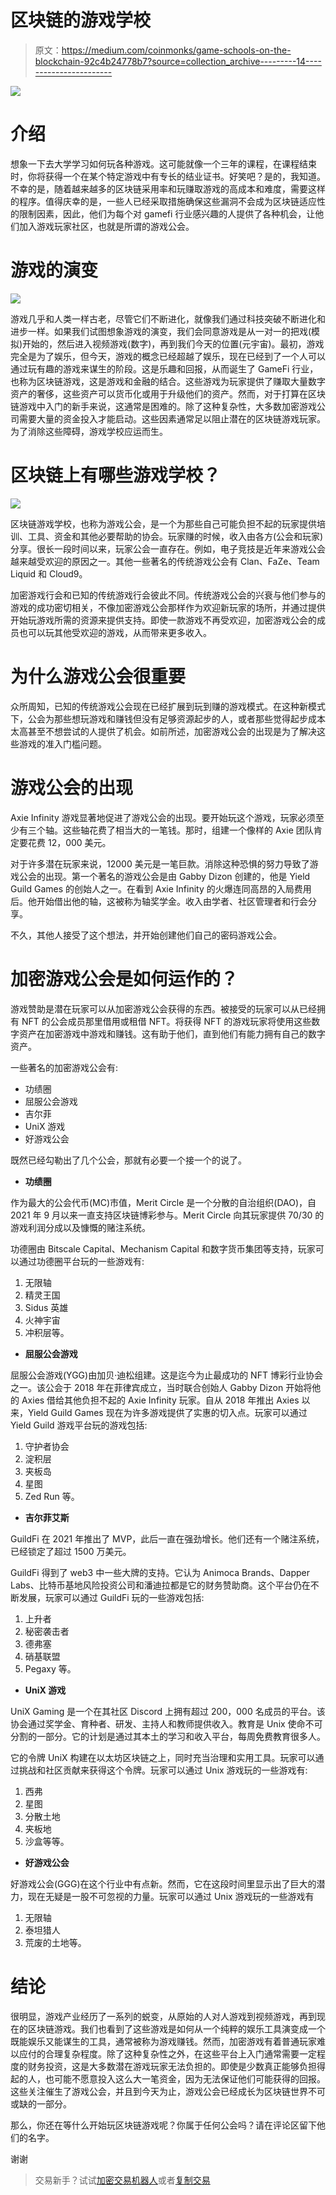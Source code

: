 # 区块链的游戏学校

> 原文：<https://medium.com/coinmonks/game-schools-on-the-blockchain-92c4b24778b7?source=collection_archive---------14----------------------->

![](img/9908dbb3c436e70bba0685dfc425e00d.png)

# 介绍

想象一下去大学学习如何玩各种游戏。这可能就像一个三年的课程，在课程结束时，你将获得一个在某个特定游戏中有专长的结业证书。好笑吧？是的，我知道。不幸的是，随着越来越多的区块链采用率和玩赚取游戏的高成本和难度，需要这样的程序。值得庆幸的是，一些人已经采取措施确保这些漏洞不会成为区块链适应性的限制因素，因此，他们为每个对 gamefi 行业感兴趣的人提供了各种机会，让他们加入游戏玩家社区，也就是所谓的游戏公会。

# 游戏的演变

![](img/11266c35078dc730faf095561af91423.png)

游戏几乎和人类一样古老，尽管它们不断进化，就像我们通过科技突破不断进化和进步一样。如果我们试图想象游戏的演变，我们会同意游戏是从一对一的把戏(模拟)开始的，然后进入视频游戏(数字)，再到我们今天的位置(元宇宙)。最初，游戏完全是为了娱乐，但今天，游戏的概念已经超越了娱乐，现在已经到了一个人可以通过玩有趣的游戏来谋生的阶段。这是乐趣和回报，从而诞生了 GameFi 行业，也称为区块链游戏，这是游戏和金融的结合。这些游戏为玩家提供了赚取大量数字资产的奢侈，这些资产可以货币化或用于升级他们的资产。然而，对于打算在区块链游戏中入门的新手来说，这通常是困难的。除了这种复杂性，大多数加密游戏公司需要大量的资金投入才能启动。这些因素通常足以阻止潜在的区块链游戏玩家。为了消除这些障碍，游戏学校应运而生。

# 区块链上有哪些游戏学校？

![](img/59af46d3ae303be517737451252415a0.png)

区块链游戏学校，也称为游戏公会，是一个为那些自己可能负担不起的玩家提供培训、工具、资金和其他必要帮助的协会。玩家赚的时候，收入由各方(公会和玩家)分享。很长一段时间以来，玩家公会一直存在。例如，电子竞技是近年来游戏公会越来越受欢迎的原因之一。其他一些著名的传统游戏公会有 Clan、FaZe、Team Liquid 和 Cloud9。

加密游戏行会和已知的传统游戏行会彼此不同。传统游戏公会的兴衰与他们参与的游戏的成功密切相关，不像加密游戏公会那样作为欢迎新玩家的场所，并通过提供开始玩游戏所需的资源来提供支持。即使一款游戏不再受欢迎，加密游戏公会的成员也可以玩其他受欢迎的游戏，从而带来更多收入。

# 为什么游戏公会很重要

众所周知，已知的传统游戏公会现在已经扩展到玩到赚的游戏模式。在这种新模式下，公会为那些想玩游戏和赚钱但没有足够资源起步的人，或者那些觉得起步成本太高甚至不想尝试的人提供了机会。如前所述，加密游戏公会的出现是为了解决这些游戏的准入门槛问题。

# 游戏公会的出现

Axie Infinity 游戏显著地促进了游戏公会的出现。要开始玩这个游戏，玩家必须至少有三个轴。这些轴花费了相当大的一笔钱。那时，组建一个像样的 Axie 团队肯定要花费 12，000 美元。

对于许多潜在玩家来说，12000 美元是一笔巨款。消除这种恐惧的努力导致了游戏公会的出现。第一个著名的游戏公会是由 Gabby Dizon 创建的，他是 Yield Guild Games 的创始人之一。在看到 Axie Infinity 的火爆连同高昂的入局费用后。他开始借出他的轴，这被称为轴奖学金。收入由学者、社区管理者和行会分享。

不久，其他人接受了这个想法，并开始创建他们自己的密码游戏公会。

# 加密游戏公会是如何运作的？

游戏赞助是潜在玩家可以从加密游戏公会获得的东西。被接受的玩家可以从已经拥有 NFT 的公会成员那里借用或租借 NFT。将获得 NFT 的游戏玩家将使用这些数字资产在加密游戏中游戏和赚钱。这有助于他们，直到他们有能力拥有自己的数字资产。

一些著名的加密游戏公会有:

*   功绩圈
*   屈服公会游戏
*   吉尔菲
*   UniX 游戏
*   好游戏公会

既然已经勾勒出了几个公会，那就有必要一个接一个的说了。

*   **功绩圈**

作为最大的公会代币(MC)市值，Merit Circle 是一个分散的自治组织(DAO)，自 2021 年 9 月以来一直支持区块链博彩参与。Merit Circle 向其玩家提供 70/30 的游戏利润分成以及慷慨的赌注系统。

功德圈由 Bitscale Capital、Mechanism Capital 和数字货币集团等支持，玩家可以通过功德圈平台玩的一些游戏有:

1.  无限轴
2.  精灵王国
3.  Sidus 英雄
4.  火神宇宙
5.  冲积层等。

*   **屈服公会游戏**

屈服公会游戏(YGG)由加贝·迪松组建。这是迄今为止最成功的 NFT 博彩行业协会之一。该公会于 2018 年在菲律宾成立，当时联合创始人 Gabby Dizon 开始将他的 Axies 借给其他负担不起的 Axie Infinity 玩家。自从 2018 年推出 Axies 以来，Yield Guild Games 现在为许多游戏提供了实惠的切入点。玩家可以通过 Yield Guild 游戏平台玩的游戏包括:

1.  守护者协会
2.  淀积层
3.  夹板岛
4.  星图
5.  Zed Run 等。

*   **吉尔菲艾斯**

GuildFi 在 2021 年推出了 MVP，此后一直在强劲增长。他们还有一个赌注系统，已经锁定了超过 1500 万美元。

GuildFi 得到了 web3 中一些大牌的支持。它认为 Animoca Brands、Dapper Labs、比特币基地风险投资公司和潘迪拉都是它的财务赞助商。这个平台仍在不断发展，玩家可以通过 GuildFi 玩的一些游戏包括:

1.  上升者
2.  秘密袭击者
3.  德弗塞
4.  硝基联盟
5.  Pegaxy 等。

*   **UniX 游戏**

UniX Gaming 是一个在其社区 Discord 上拥有超过 200，000 名成员的平台。该协会通过奖学金、育种者、研发、主持人和教师提供收入。教育是 Unix 使命不可分割的一部分。它的计划是通过其本土的学习和收入平台，每周免费教育很多人。

它的令牌 UniX 构建在以太坊区块链之上，同时充当治理和实用工具。玩家可以通过挑战和社区贡献来获得这个令牌。玩家可以通过 Unix 游戏玩的一些游戏有:

1.  西弗
2.  星图
3.  分散土地
4.  夹板地
5.  沙盒等等。

*   **好游戏公会**

好游戏公会(GGG)在这个行业中有点新。然而，它在这段时间里显示出了巨大的潜力，现在无疑是一股不可忽视的力量。玩家可以通过 Unix 游戏玩的一些游戏有

1.  无限轴
2.  泰坦猎人
3.  荒废的土地等。

# 结论

很明显，游戏产业经历了一系列的蜕变，从原始的人对人游戏到视频游戏，再到现在的区块链游戏。我们也看到了这些游戏是如何从一个纯粹的娱乐工具演变成一个既能娱乐又能谋生的工具，通常被称为游戏赚钱。然而，加密游戏有着普通玩家难以应付的合理复杂程度。除了这种复杂性之外，在这些平台上入门通常需要一定程度的财务投资，这是大多数潜在游戏玩家无法负担的。即使是少数真正能够负担得起的人，也可能不愿意投入这么大一笔资金，因为无法保证他们可能获得的回报。这些关注催生了游戏公会，并且到今天为止，游戏公会已经成长为区块链世界不可或缺的一部分。

那么，你还在等什么开始玩区块链游戏呢？你属于任何公会吗？请在评论区留下他们的名字。

谢谢

> 交易新手？试试[加密交易机器人](/coinmonks/crypto-trading-bot-c2ffce8acb2a)或者[复制交易](/coinmonks/top-10-crypto-copy-trading-platforms-for-beginners-d0c37c7d698c)
